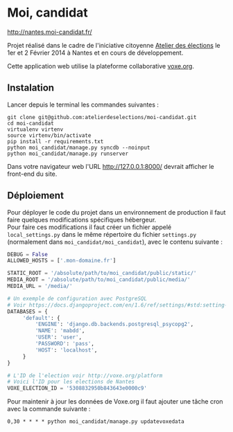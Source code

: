 Moi, candidat
=============

http://nantes.moi-candidat.fr/

Projet réalisé dans le cadre de l'iniciative citoyenne [Atelier des élections](http://atelierdeselections.fr/) le 1er et 2 Février 2014 à Nantes et en cours de développement.

Cette application web utilise la plateforme collaborative [voxe.org](http://voxe.org/).

Instalation
-----------

Lancer depuis le terminal les commandes suivantes :

    git clone git@github.com:atelierdeselections/moi-candidat.git
    cd moi-candidat
    virtualenv virtenv
    source virtenv/bin/activate
    pip install -r requirements.txt
    python moi_candidat/manage.py syncdb --noinput
    python moi_candidat/manage.py runserver

Dans votre navigateur web l'URL http://127.0.0.1:8000/ devrait afficher le front-end du site.

Déploiement
-----------

Pour déployer le code du projet dans un environnement de production il faut faire quelques modifications spécifiques hébergeur.  
Pour faire ces modifications il faut créer un fichier appelé `local_settings.py` dans le même répertoire du fichier `settings.py` (normalement dans `moi_candidat/moi_candidat`), avec le contenu suivante :

```python
DEBUG = False
ALLOWED_HOSTS = ['.mon-domaine.fr']

STATIC_ROOT = '/absolute/path/to/moi_candidat/public/static/'
MEDIA_ROOT = '/absolute/path/to/moi_candidat/public/media/'
MEDIA_URL = '/media/'

# Un exemple de configuration avec PostgreSQL
# Voir https://docs.djangoproject.com/en/1.6/ref/settings/#std:setting-DATABASES
DATABASES = {
     'default': {
         'ENGINE': 'django.db.backends.postgresql_psycopg2',
         'NAME': 'mabdd',
         'USER': 'user',
         'PASSWORD': 'pass',
         'HOST': 'localhost',
     }
}

# L'ID de l'election voir http://voxe.org/platform
# Voici l'ID pour les elections de Nantes
VOXE_ELECTION_ID = '5308832950b843643e0000c9'

```

Pour maintenir à jour les données de Voxe.org il faut ajouter une tâche cron avec la commande suivante :

```
0,30 * * * * python moi_candidat/manage.py updatevoxedata
```
